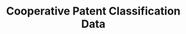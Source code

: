 ---
layout: default
bigquery: https://console.cloud.google.com/bigquery?p=patents-public-data&d=cpc&page=dataset
citation: '“Cooperative Patent Classification” by the EPO and USPTO, for public use. '
contributors: EPO, USPTO
cost: None
description: Cooperative Patent Classification Data contains the scheme and definitions
  of the Cooperative Patent Classification system for classifying patent documents.
  The CPC is the result of a partnership between the EPO and the USPTO in their joint
  effort to develop a common, internationally compatible classification system for
  technical documents, in particular patent publications, which will be used by both
  offices in the patent granting process
documentation: https://www.cooperativepatentclassification.org/cpcSchemeAndDefinitions
last_edit: 04/10/2022, 19:40:22
location: https://www.cooperativepatentclassification.org/index
maintained_by: USPTO, EPO
schema_fields:
- synonyms
- sizeCache
- date_revised
- additional_only
- glossary
- titleFull
- limitingReferences
- definition
- breakdownCode
- parents
- child_groups
- childGroups
- limiting_references
- ipc_concordant
- residual_references
- informativeReferences
- status
- residualReferences
- breakdown_code
- level
- informative_references
- title_part
- dateRevised
- title_full
- applicationReferences
- titlePart
- symbol
- children
- ipcConcordant
- not_allocatable
- application_references
- notAllocatable
shortname: cooperative_patent_classification
tags:
- patents
- science
title: Cooperative Patent Classification Data
uuid: 984374a7-16e9-4b35-9445-458daceb01bf
---